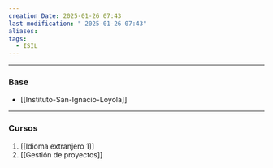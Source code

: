 ```yaml
---
creation Date: 2025-01-26 07:43
last modification: " 2025-01-26 07:43"
aliases: 
tags:
  - ISIL
---
```

___
### Base
- [[Instituto-San-Ignacio-Loyola]]
___

### Cursos
1. [[Idioma extranjero 1]]
2. [[Gestión de proyectos]]